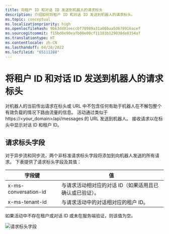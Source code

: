 ```yaml
---
title: 将租户 ID 和对话 ID 发送到机器人的请求标头
description: 介绍如何将租户 ID 和对话 ID 发送到机器人的请求标头。
ms.topic: conceptual
ms.localizationpriority: high
ms.openlocfilehash: 9b63dd81eeccbf78989a31a06baa5d678916acef
ms.sourcegitcommit: f15bd0e90eafb00e00cf11183b129038de8354af
ms.translationtype: HT
ms.contentlocale: zh-CN
ms.lasthandoff: 04/28/2022
ms.locfileid: "65111288"
---
```

# <a name="send-tenant-id-and-conversation-id-to-the-request-headers-of-the-bot"></a>将租户 ID 和对话 ID 发送到机器人的请求标头

对机器人的当前传出请求在标头或 URL 中不包含任何有助于机器人在不解包整个有效负载的情况下路由流量的信息。 活动通过类似于 https://<your_domain>/api/messages 的 URL 发送到机器人。 接收请求以在标头中显示对话 ID 和租户 ID。

## <a name="request-header-fields"></a>请求标头字段

对于异步流和同步流，两个非标准请求标头字段将添加到向机器人发送的所有请求。 下表提供了请求标头字段及其值：

| 字段键 | 值 |
|----------------|-----------------|
| x-ms-conversation-id | 与请求活动相对应的对话 ID（如果适用且已确认或已验证）。 |
| x-ms-tenant-id | 与请求活动中的对话相对应的租户 ID。 |

如果活动中不存在租户或对话 ID 或未在服务端验证，则该值为空。

![请求标头字段](~/assets/images/bots/requestheaderfields.png)
